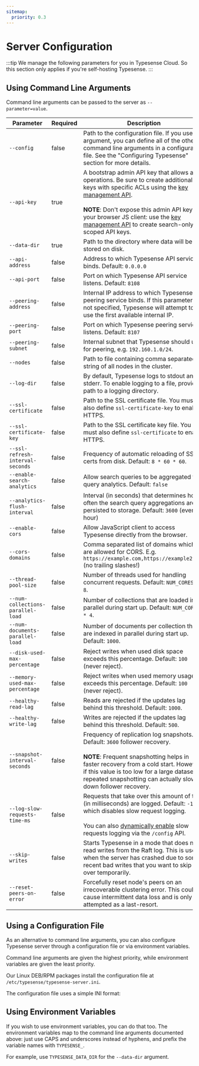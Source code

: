 ```yaml
---
sitemap:
  priority: 0.3
---
```


# Server Configuration

:::tip
We manage the following parameters for you in Typesense Cloud. So this section only applies if you're self-hosting Typesense.
:::

## Using Command Line Arguments

Command line arguments can be passed to the server as `--parameter=value`.

| Parameter      | Required    | Description                                                                                                                                                                                                                                                                                                                            |
| -------------- | ----------- |----------------------------------------------------------------------------------------------------------------------------------------------------------------------------------------------------------------------------------------------------------------------------------------------------------------------------------------| 
|`--config`         | false       | Path to the configuration file. If you use this argument, you can define all of the other command line arguments in a configuration file. See the "Configuring Typesense" section for more details.                                                                                                                                    |
|`--api-key`	|true	| A bootstrap admin API key that allows all operations. Be sure to create additional keys with specific ACLs using the [key management API](../api/api-keys.md). <br><br>**NOTE**: Don't expose this admin API key to your browser JS client: use the [key management API](../api/api-keys.md) to create search-only or scoped API keys. |
|`--data-dir`	|true	| Path to the directory where data will be stored on disk.                                                                                                                                                                                                                                                                               |
|`--api-address`	|false	| Address to which Typesense API service binds. Default: `0.0.0.0`                                                                                                                                                                                                                                                                       |
|`--api-port`	|false	| Port on which Typesense API service listens. Default: `8108`                                                                                                                                                                                                                                                                           |
|`--peering-address`	|false	| Internal IP address to which Typesense peering service binds. If this parameter is not specified, Typesense will attempt to use the first available internal IP.                                                                                                                                                                       |
|`--peering-port`	|false	| Port on which Typesense peering service listens. Default: `8107`                                                                                                                                                                                                                                                                       |
|`--peering-subnet`	|false	| Internal subnet that Typesense should use for peering, e.g. `192.160.1.0/24`.                                                                                                                                                                                                                                                          |
|`--nodes`	|false	| Path to file containing comma separated string of all nodes in the cluster.                                                                                                                                                                                                                                                            |
|`--log-dir`	|false	| By default, Typesense logs to stdout and stderr. To enable logging to a file, provide a path to a logging directory.                                                                                                                                                                                                                   |
|`--ssl-certificate`	|false	| Path to the SSL certificate file. You must also define `ssl-certificate-key` to enable HTTPS.                                                                                                                                                                                                                                          |
|`--ssl-certificate-key`	|false	| Path to the SSL certificate key file. You must also define `ssl-certificate` to enable HTTPS.                                                                                                                                                                                                                                          |
|`--ssl-refresh-interval-seconds`	|false	| Frequency of automatic reloading of SSL certs from disk. Default: `8 * 60 * 60`.                                                                                                                                                                                                                                                       |
|`--enable-search-analytics`	|false	| Allow search queries to be aggregated for query analytics. Default: `false`                                                                                                                                                                                                                                                            |
|`--analytics-flush-interval`	|false	| Interval (in seconds) that determines how often the search query aggregations are persisted to storage. Default: `3600` (every hour)                                                                                                                                                                                                   |
|`--enable-cors`	|false	| Allow JavaScript client to access Typesense directly from the browser.                                                                                                                                                                                                                                                                 |
|`--cors-domains`	|false	| Comma separated list of domains which are allowed for CORS. E.g. `https://example.com,https://example2.com` (no trailing slashes!)                                                                                                                                                                                                     |
|`--thread-pool-size`	|false	| Number of threads used for handling concurrent requests. Default: `NUM_CORES * 8`.                                                                                                                                                                                                                                                     |
|`--num-collections-parallel-load`	|false	| Number of collections that are loaded in parallel during start up. Default: `NUM_CORES * 4`.                                                                                                                                                                                                                                           |
|`--num-documents-parallel-load`	|false	| Number of documents per collection that are indexed in parallel during start up. Default: `1000`.                                                                                                                                                                                                                                      |
|`--disk-used-max-percentage`	|false	| Reject writes when used disk space exceeds this percentage. Default: `100` (never reject).                                                                                                                                                                                                                                             |
|`--memory-used-max-percentage`	|false	| Reject writes when used memory usage exceeds this percentage. Default: `100` (never reject).                                                                                                                                                                                                                                           |
|`--healthy-read-lag`	|false	| Reads are rejected if the updates lag behind this threshold. Default: `1000`.                                                                                                                                                                                                                                                          |
|`--healthy-write-lag`	|false	| Writes are rejected if the updates lag behind this threshold. Default: `500`.                                                                                                                                                                                                                                                          |
|`--snapshot-interval-seconds`	|false	| Frequency of replication log snapshots. Default: `3600` follower recovery.<br><br>**NOTE**: Frequent snapshotting helps in faster recovery from a cold start. However, if this value is too low for a large dataset, repeated snapshotting can actually slow down follower recovery.                                                   |
|`--log-slow-requests-time-ms`	|false	| Requests that take over this amount of time (in milliseconds) are logged. Default: `-1` which disables slow request logging. <br><br>You can also [dynamically enable](../api/cluster-operations.md#toggle-slow-request-log) slow requests logging via the `/config` API.                                                              |
|`--skip-writes`	|false	| Starts Typesense in a mode that does not read writes from the Raft log. This is useful when the server has crashed due to some recent bad writes that you want to skip over temporarily.                                                                                                                                               |
|`--reset-peers-on-error`	|false	| Forcefully reset node's peers on an irrecoverable clustering error. This could cause intermittent data loss and is only attempted as a last-resort.                                                                                                                                                                                    |

## Using a Configuration File

As an alternative to command line arguments, you can also configure Typesense server through a configuration file or via environment variables.

Command line arguments are given the highest priority, while environment variables are given the least priority.

<Tabs :tabs="['Shell']">
  <template v-slot:Shell>

```bash
./typesense-server --config=/etc/typesense/typesense-server.ini
```

  </template>
</Tabs>

Our Linux DEB/RPM packages install the configuration file at `/etc/typesense/typesense-server.ini`.

The configuration file uses a simple INI format:

<Tabs :tabs="['INI']">
  <template v-slot:INI>

```ini
; /etc/typesense/typesense-server.ini

[server]

api-key = Rhsdhas2asasdasj2
data-dir = /var/lib/typesense
log-dir = /var/log/typesense
api-port = 9090
```
  </template>
</Tabs>

## Using Environment Variables

If you wish to use environment variables, you can do that too. The environment variables map to the command line arguments documented above: just use CAPS and underscores instead of hyphens, and prefix the variable names with `TYPESENSE_`.

For example, use `TYPESENSE_DATA_DIR` for the `--data-dir` argument.

<Tabs :tabs="['Shell']">
  <template v-slot:Shell>

```bash
TYPESENSE_DATA_DIR=/var/lib/typesense TYPESENSE_API_KEY=AS3das2awQ2 ./typesense-server
```
  </template>
</Tabs>

